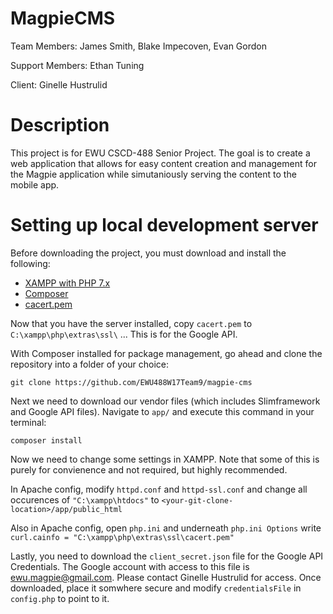 # MagpieCMS
Team Members: James Smith, Blake Impecoven, Evan Gordon

Support Members: Ethan Tuning

Client: Ginelle Hustrulid

# Description
This project is for EWU CSCD-488 Senior Project. The goal is to create a web application that allows for easy content creation and management for the Magpie application while simutaniously serving the content to the mobile app.

# Setting up local development server

Before downloading the project, you must download and install the following:

- [XAMPP with PHP 7.x](https://www.apachefriends.org/index.html)
- [Composer](https://getcomposer.org/download/)
- [cacert.pem](https://curl.haxx.se/docs/caextract.html)

Now that you have the server installed, copy ```cacert.pem``` to ```C:\xampp\php\extras\ssl\``` ... This is for the Google API.

With Composer installed for package management, go ahead and clone the repository into a folder of your choice:

```
git clone https://github.com/EWU488W17Team9/magpie-cms
```

Next we need to download our vendor files (which includes Slimframework and Google API files). Navigate to ```app/``` and execute this command in your terminal:

```
composer install
```

Now we need to change some settings in XAMPP. Note that some of this is purely for convienence and not required, but highly recommended.

In Apache config, modify ```httpd.conf``` and ```httpd-ssl.conf``` and change all occurences of ```"C:\xampp\htdocs"``` to ```<your-git-clone-location>/app/public_html```

Also in Apache config, open ```php.ini``` and underneath ```php.ini Options``` write ```curl.cainfo = "C:\xampp\php\extras\ssl\cacert.pem"```

Lastly, you need to download the ```client_secret.json``` file for the Google API Credentials. The Google account with access to this file is ewu.magpie@gmail.com. Please contact Ginelle Hustrulid for access. Once downloaded, place it somwhere secure and modify ```credentialsFile``` in ```config.php``` to point to it.